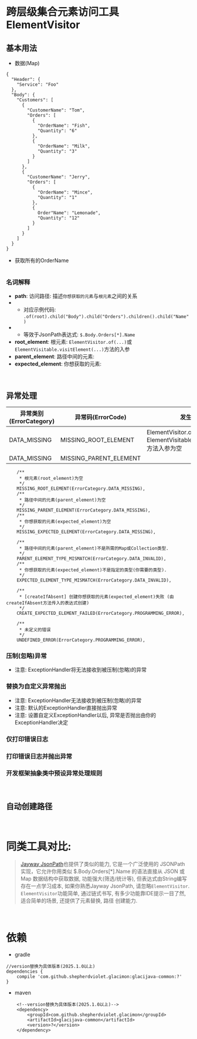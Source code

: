 # 跨层级集合元素访问工具 ElementVisitor

## 基本用法

* 数据(Map)

```
{
  "Header": {
    "Service": "Foo"
  },
  "Body": {
    "Customers": [
      {
        "CustomerName": "Tom",
        "Orders": [
          {
            "OrderName": "Fish",
            "Quantity": "6"
          },
          {
            "OrderName": "Milk",
            "Quantity": "3"
          }
        ]
      },
      {
        "CustomerName": "Jerry",
        "Orders": [
          {
            "OrderName": "Mince",
            "Quantity": "1"
          },
          {
            Order"Name": "Lemonade",
            "Quantity": "12"
          }
        ]
      }
    ]
  }
}
```

* 获取所有的OrderName

```

```

### 名词解释

* **path**: 访问路径: 描述`你想获取的元素`与`根元素`之间的关系
* * 对应示例代码: `.of(root).child("Body").child("Orders").children().child("Name")`
* * 等效于JsonPath表达式: `$.Body.Orders[*].Name`
* **root_element**: 根元素: `ElementVisitor.of(...)`或`ElementVisitable.visitElement(...)`方法的入参
* **parent_element**: 路径中间的元素: 
* **expected_element**: 你想获取的元素: 

<br>

## 异常处理

| 异常类别(ErrorCategory) | 异常码(ErrorCode) | 发生原因                                                            |
| --- | --- |-----------------------------------------------------------------|
| DATA_MISSING | MISSING_ROOT_ELEMENT | ElementVisitor.of(...)或ElementVisitable.visitElement(...)方法入参为空 |
| DATA_MISSING | MISSING_PARENT_ELEMENT | 

        /**
         * 根元素(root_element)为空
         */
        MISSING_ROOT_ELEMENT(ErrorCategory.DATA_MISSING),
        /**
         * 路径中间的元素(parent_element)为空
         */
        MISSING_PARENT_ELEMENT(ErrorCategory.DATA_MISSING),
        /**
         * 你想获取的元素(expected_element)为空
         */
        MISSING_EXPECTED_ELEMENT(ErrorCategory.DATA_MISSING),

        /**
         * 路径中间的元素(parent_element)不是所需的Map或Collection类型.
         */
        PARENT_ELEMENT_TYPE_MISMATCH(ErrorCategory.DATA_INVALID),
        /**
         * 你想获取的元素(expected_element)不是指定的类型(你需要的类型).
         */
        EXPECTED_ELEMENT_TYPE_MISMATCH(ErrorCategory.DATA_INVALID),

        /**
         * [createIfAbsent] 创建你想获取的元素(expected_element)失败 (由createIfAbsent方法传入的表达式创建)
         */
        CREATE_EXPECTED_ELEMENT_FAILED(ErrorCategory.PROGRAMMING_ERROR),

        /**
         * 未定义的错误
         */
        UNDEFINED_ERROR(ErrorCategory.PROGRAMMING_ERROR),


### 压制(忽略)异常

* 注意: ExceptionHandler将无法接收到被压制(忽略)的异常


### 替换为自定义异常抛出

* 注意: ExceptionHandler无法接收到被压制(忽略)的异常
* 注意: 默认的ExceptionHandler直接抛出异常
* 注意: 设置自定义ExceptionHandler以后, 异常是否抛出由你的ExceptionHandler决定


### 仅打印错误日志



### 打印错误日志并抛出异常



### 开发框架抽象类中预设异常处理规则



<br>

## 自动创建路径



<br>

# 同类工具对比:

> [Jayway JsonPath](https://github.com/json-path/JsonPath)也提供了类似的能力, 它是一个广泛使用的 JSONPath 实现，它允许你用类似 $.Body.Orders[*].Name
> 的语法直接从 JSON 或 Map 数据结构中获取数据, 功能强大(筛选/统计等), 但表达式由String编写存在一点学习成本, 如果你熟悉Jayway JsonPath,
> 请忽略`ElementVisitor`. `ElementVisitor`功能简单, 通过链式书写, 有多少功能靠IDE提示一目了然, 适合简单的场景, 还提供了元素替换, 路径
> 创建能力.

<br>

# 依赖

* gradle

```text
//version替换为具体版本(2025.1.0以上)
dependencies {
    compile 'com.github.shepherdviolet.glacimon:glacijava-common:?'
}
```

* maven

```maven
    <!--version替换为具体版本(2025.1.0以上)-->
    <dependency>
        <groupId>com.github.shepherdviolet.glacimon</groupId>
        <artifactId>glacijava-common</artifactId>
        <version>?</version>
    </dependency>
```

